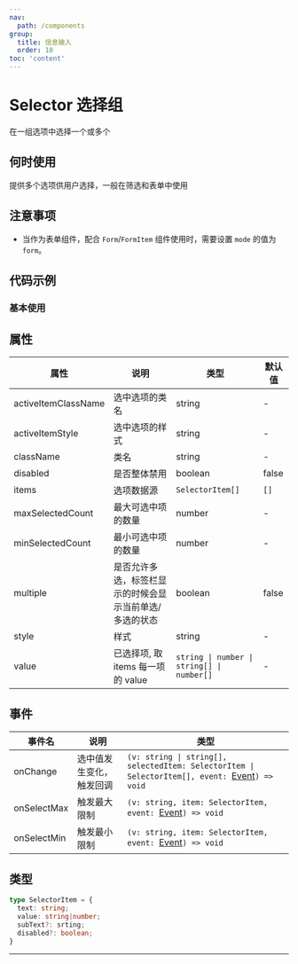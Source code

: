 ```yaml
---
nav:
  path: /components
group:
  title: 信息输入
  order: 10
toc: 'content'
---
```


# Selector 选择组
在一组选项中选择一个或多个
## 何时使用
提供多个选项供用户选择，一般在筛选和表单中使用
## 注意事项
- 当作为表单组件，配合 `Form`/`FormItem` 组件使用时，需要设置 `mode` 的值为 `form`。

## 代码示例
### 基本使用
<code src='pages/Selector/index'></code>

## 属性

| 属性 | 说明 | 类型 | 默认值 |
| -----|-----|-----|----- |
| activeItemClassName | 选中选项的类名 | string | - |
| activeItemStyle | 选中选项的样式 | string | - |
| className | 类名 | string | - |
| disabled | 是否整体禁用 | boolean | false |
| items |  选项数据源 | `SelectorItem[]` | `[]` |
| maxSelectedCount | 最大可选中项的数量 | number | - | 
| minSelectedCount | 最小可选中项的数量 | number | - | 
| multiple | 是否允许多选，标签栏显示的时候会显示当前单选/多选的状态 | boolean | false | 
| style | 样式 | string | - |
| value | 已选择项, 取 items 每一项的 value | `string \| number \| string[] \| number[]`  | - | 


## 事件
| 事件名 | 说明 | 类型 |
| -----|-----|-----|
| onChange | 选中值发生变化，触发回调 | `(v: string \| string[], selectedItem: SelectorItem \| SelectorItem[], event: `[Event](https://opendocs.alipay.com/mini/framework/event-object)`) => void` |
| onSelectMax | 触发最大限制 | `(v: string, item: SelectorItem, event: `[Event](https://opendocs.alipay.com/mini/framework/event-object)`) => void` |
| onSelectMin | 触发最小限制 | `(v: string, item: SelectorItem, event: `[Event](https://opendocs.alipay.com/mini/framework/event-object)`) => void` |

## 类型


```typescript
type SelectorItem = {
  text: string;
  value: string|number;
  subText?: srting;
  disabled?: boolean;
}
```
<hr />

